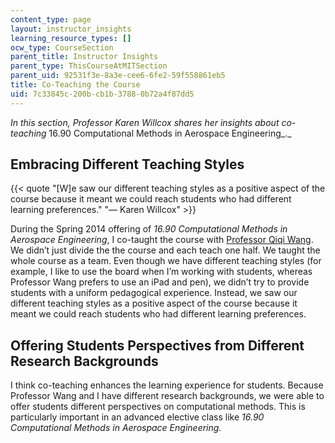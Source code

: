 ```yaml
---
content_type: page
layout: instructor_insights
learning_resource_types: []
ocw_type: CourseSection
parent_title: Instructor Insights
parent_type: ThisCourseAtMITSection
parent_uid: 92531f3e-8a3e-cee6-6fe2-59f558861eb5
title: Co-Teaching the Course
uid: 7c33845c-200b-cb1b-3788-0b72a4f87dd5
---
```


_In this section, Professor Karen Willcox shares her insights about co-teaching_ 16.90 Computational Methods in Aerospace Engineering_._

Embracing Different Teaching Styles
-----------------------------------

{{< quote "[W]e saw our different teaching styles as a positive aspect of the course because it meant we could reach students who had different learning preferences." "— Karen Willcox" >}}

During the Spring 2014 offering of _16.90 Computational Methods in Aerospace Engineering_, I co-taught the course with [Professor Qiqi Wang](http://aeroastro.mit.edu/faculty-research/faculty-list/qiqi-wang). We didn’t just divide the the course and each teach one half. We taught the whole course as a team. Even though we have different teaching styles (for example, I like to use the board when I’m working with students, whereas Professor Wang prefers to use an iPad and pen), we didn’t try to provide students with a uniform pedagogical experience. Instead, we saw our different teaching styles as a positive aspect of the course because it meant we could reach students who had different learning preferences.

Offering Students Perspectives from Different Research Backgrounds
------------------------------------------------------------------

I think co-teaching enhances the learning experience for students. Because Professor Wang and I have different research backgrounds, we were able to offer students different perspectives on computational methods. This is particularly important in an advanced elective class like _16.90 Computational Methods in Aerospace Engineering._